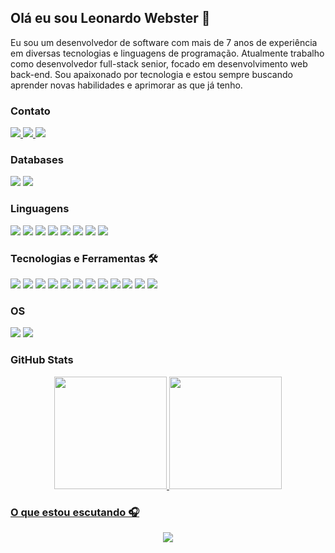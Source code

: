 ## Olá eu sou Leonardo Webster 👋

Eu sou um desenvolvedor de software com mais de 7 anos de experiência em diversas tecnologias e linguagens de programação. Atualmente trabalho como desenvolvedor full-stack senior, focado em desenvolvimento web back-end. Sou apaixonado por tecnologia e estou sempre buscando aprender novas habilidades e aprimorar as que já tenho.

### Contato

<div align="left">
    <!-- Gmail -->
    <a href="mailto:leonardowebster15@gmail.com" target="_blank">
        <img src="https://img.shields.io/badge/-gmail-%23fff?style=for-the-badge&logo=gmail" target="_blank">
    </a>
    <!-- Linkedin -->
    <a href="https://www.linkedin.com/in/leonardo-webster/" target="_blank">
        <img src="https://img.shields.io/badge/-LinkedIn-%230077B5?style=for-the-badge&logo=linkedin&logoColor=white" target="_blank">
    </a> 
    <!-- Telegram -->
    <a href="https://t.me/leonardowebster" target="_blank">
        <img src="https://img.shields.io/badge/-telegram-%230c1c33?style=for-the-badge&logo=telegram" target="_blank">
    </a>
</div>

### Databases

<div align="left">
    <img src="https://img.shields.io/badge/-MongoDB-%23fff?style=for-the-badge&logo=mongodb&logoColor=47A248" target="_blank">
    <img src="https://img.shields.io/badge/-MySQL-%23fff?style=for-the-badge&logo=mysql&logoColor=4479A1" target="_blank">
</div>

### Linguagens

<div align="left">
    <img src="https://img.shields.io/badge/-CSS-%23fff?style=for-the-badge&logo=css3&logoColor=1572B6" target="_blank">
    <img src="https://img.shields.io/badge/-JavaScript-%23fff?style=for-the-badge&logo=javascript&logoColor=F7DF1E" target="_blank">
    <img src="https://img.shields.io/badge/-HTML5-%23fff?style=for-the-badge&logo=html5&logoColor=E34F26" target="_blank">
    <img src="https://img.shields.io/badge/-PHP-%23fff?style=for-the-badge&logo=php&logoColor=777BB4" target="_blank">
    <img src="https://img.shields.io/badge/-Python-%23fff?style=for-the-badge&logo=python&logoColor=3776AB" target="_blank">
    <img src="https://img.shields.io/badge/-SQL-%23fff?style=for-the-badge&logo=postgresql&logoColor=336791" target="_blank">
    <img src="https://img.shields.io/badge/-Shell%20Script-%23fff?style=for-the-badge&logo=gnu-bash&logoColor=4EAA25" target="_blank">
    <img src="https://img.shields.io/badge/-TypeScript-%23fff?style=for-the-badge&logo=typescript&logoColor=3178C6" target="_blank">
</div>

### Tecnologias e Ferramentas 🛠

<div align="left">
    <img src="https://img.shields.io/badge/-Docker-%23fff?style=for-the-badge&logo=docker&logoColor=2496ED" target="_blank">
    <img src="https://img.shields.io/badge/-Figma-%23fff?style=for-the-badge&logo=figma&logoColor=F24E1E" target="_blank">  
    <img src="https://img.shields.io/badge/-Filamentphp-%23fff?style=for-the-badge&logo=filamentphp&logoColor=FF2D20" target="_blank">
    <img src="https://img.shields.io/badge/-Git-%23fff?style=for-the-badge&logo=git&logoColor=F05032" target="_blank">
    <img src="https://img.shields.io/badge/-GitHub-%23fff?style=for-the-badge&logo=github&logoColor=181717" target="_blank">
    <img src="https://img.shields.io/badge/-Insomnia-%23fff?style=for-the-badge&logo=insomnia&logoColor=5849BE" target="_blank">
    <img src="https://img.shields.io/badge/-Jira-%23fff?style=for-the-badge&logo=jira&logoColor=0052CC" target="_blank">
    <img src="https://img.shields.io/badge/-Laravel-%23fff?style=for-the-badge&logo=laravel&logoColor=FF2D20" target="_blank">
    <img src="https://img.shields.io/badge/-Postman-%23fff?style=for-the-badge&logo=postman&logoColor=FF6C37" target="_blank">
    <img src="https://img.shields.io/badge/-Trello-%23fff?style=for-the-badge&logo=trello&logoColor=0079BF" target="_blank">
    <img src="https://img.shields.io/badge/-Vue.js-%23fff?style=for-the-badge&logo=vue.js&logoColor=4FC08D" target="_blank">
    <img src="https://img.shields.io/badge/-VSCode-%23fff?style=for-the-badge&logo=visual-studio-code&logoColor=007ACC" target="_blank">
</div>

### OS

<div align="left">
    <img src="https://img.shields.io/badge/-Linux-%23fff?style=for-the-badge&logo=linux&logoColor=FCC624" target="_blank">
    <img src="https://img.shields.io/badge/-MacOS-%23fff?style=for-the-badge&logo=apple&logoColor=999999" target="_blank">
</div>

<!-- ![Snake animation](https://raw.githubusercontent.com/websterl3o/websterl3o/output/dist/github-contribution-grid-snake-dark.svg) -->

### GitHub Stats

<div align="center">
  <a href="https://github.com/websterl3o">
  <img height="180em" src="https://github-readme-stats.vercel.app/api?username=websterl3o&show_icons=true&theme=dark&include_all_commits=true&count_private=true"/>
  <img height="180em" src="https://github-readme-stats.vercel.app/api/top-langs/?username=websterl3o&layout=compact&langs_count=7&theme=dark"/>
</div>

### O que estou escutando 🎧

<div align="center">
    <a href="https://open.spotify.com/user/leonardowebster" target="_blank">
        <img src="https://spotify-recently-played-readme.vercel.app/api?user=leonardowebster&width=1000&count=10" target="_blank">
    </a>
</div>
